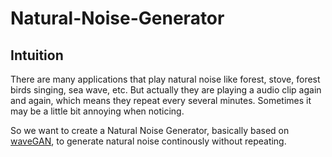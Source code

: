 # Natural-Noise-Generator

## Intuition

There are many applications that play natural noise like forest, stove, forest birds singing, sea wave, etc. 
But actually they are playing a audio clip again and again, which means they repeat every several minutes.
Sometimes it may be a little bit annoying when noticing.

So we want to create a Natural Noise Generator, basically based on [waveGAN](https://github.com/chrisdonahue/wavegan), to generate natural noise continously without repeating.
